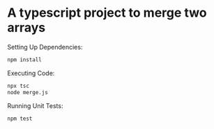 # A typescript project to merge two arrays

Setting Up Dependencies:
```bash
npm install
```
Executing Code:
```bash
npx tsc
node merge.js
```
Running Unit Tests:
```bash
npm test
```
